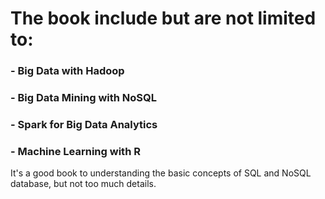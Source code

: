 # The book include but are not limited to:
### - Big Data with Hadoop
### - Big Data Mining with NoSQL
### - Spark for Big Data Analytics
### - Machine Learning with R

It's a good book to understanding the basic concepts of SQL and NoSQL database, but not too much details.
